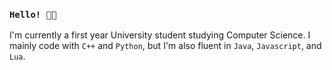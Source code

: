 ### `Hello! 👋🏼`
I'm currently a first year University student studying Computer Science. I mainly code with `C++` and `Python`, but I'm also fluent in `Java`, `Javascript`, and `Lua`.
